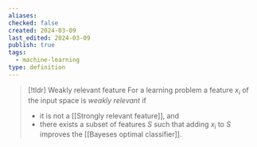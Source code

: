 ```yaml
---
aliases: 
checked: false
created: 2024-03-09
last_edited: 2024-03-09
publish: true
tags:
  - machine-learning
type: definition
---
```

>[!tldr] Weakly relevant feature
>For a learning problem a feature $x_i$ of the input space is *weakly relevant* if 
>- it is not a [[Strongly relevant feature]], and
>- there exists a subset of features $S$ such that adding $x_i$ to $S$ improves the [[Bayeses optimal classifier]].


